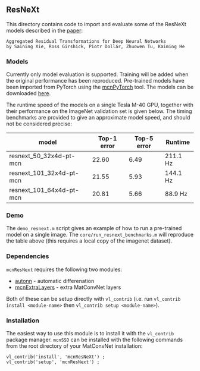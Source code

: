 ## ResNeXt

This directory contains code to import and evaluate some of the ResNeXt models
described in the [paper](https://arxiv.org/abs/1611.05431):

```
Aggregated Residual Transformations for Deep Neural Networks
by Saining Xie, Ross Girshick, Piotr Dollár, Zhuowen Tu, Kaiming He
```

### Models

Currently only model evaluation is supported.  Training will be added
when the original performance has been reproduced.  Pre-trained models
have been imported from PyTorch using the [mcnPyTorch](https://github.com/albanie/mcnPyTorch) 
tool. The models can be downloaded [here](http://www.robots.ox.ac.uk/~albanie/models.html#resnext-models).

The runtime speed of the models on a single Tesla M-40 GPU, together with their performance on the ImageNet validation set is given below.  The timing benchmarks are provided to give an approximate model speed, and should not be considered precise:

| model                      | Top-1 error | Top-5 error | Runtime  |
|----------------------------|-------------|-------------|----------|
| resnext\_50\_32x4d-pt-mcn  | 22.60       | 6.49        | 211.1 Hz |
| resnext\_101_32x4d-pt-mcn  | 21.55       | 5.93        | 144.1 Hz |
| resnext\_101\_64x4d-pt-mcn | 20.81       | 5.66        | 88.9 Hz  |


### Demo

The `demo_resnext.m` script gives an example of how to run a pre-trained model 
on a single image.  The `core/run_resnext_benchmarks.m` will reproduce the table above (this requires a local copy of the imagenet dataset).


### Dependencies

`mcnResNext` requires the following two modules:

* [autonn](https://github.com/vlfeat/autonn) - automatic differenation
* [mcnExtraLayers](https://github.com/albanie/mcnExtraLayers) - extra MatConvNet layers

Both of these can be setup directly with `vl_contrib` (i.e. run `vl_contrib install <module-name>` then `vl_contrib setup <module-name>`).

### Installation

The easiest way to use this module is to install it with the `vl_contrib` 
package manager. `mcnSSD` can be installed with 
the following commands from the root directory of your MatConvNet 
installation:

```
vl_contrib('install', 'mcnResNeXt') ;
vl_contrib('setup', 'mcnResNext') ;
```